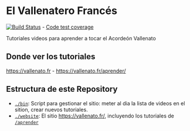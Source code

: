 El Vallenatero Francés
======================

[![Build Status](https://travis-ci.com/e2jk/vallenato.fr.svg?branch=master)](https://travis-ci.com/e2jk/vallenato.fr) - [Code test coverage](https://e2jk.github.io/vallenato.fr/coverage/index.html)

Tutoriales videos para aprender a tocar el Acordeón Vallenato

Donde ver los tutoriales
------------------------

https://vallenato.fr - https://vallenato.fr/aprender/

Estructura de este Repository
-----------------------------

* [`./bin`](../../tree/master/bin): Script para gestionar el sitio: meter al dia la lista de videos en el sition, crear nuevos tutoriales.
* [`./website`](../../tree/master/website/src): El sitio https://vallenato.fr/, incluyendo los tutoriales de [`/aprender`](../../tree/master/website/src/aprender)
